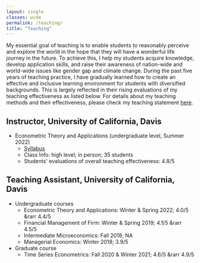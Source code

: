 ```yaml
---
layout: single
classes: wide
permalink: /teaching/
title: "Teaching"
---
```


My essential goal of teaching is to enable students to reasonably perceive and explore the world in the hope that they will have a wonderful life journey in the future. To achieve this, I help my students acquire knowledge, develop application skills, and raise their awareness of nation-wide and world-wide issues like gender gap and climate change. During the past five years of teaching practice, I have gradually learned how to create an effective and inclusive learning environment for students with diversified backgrounds. This is largely reflected in their rising evaluations of my teaching effectiveness as listed below. For details about my teaching methods and their effectiveness, please check my teaching statement [here](/files/pdf/teaching/TS.pdf).

## Instructor, University of California, Davis
- Econometric Theory and Applications (undergraduate level, Summer 2022)
    - [Syllabus](/files/pdf/teaching/ARE106SummerSyllabus.pdf)
    - Class Info: high level; in person; 35 students
    - Students' evaluations of overall teaching effectiveness: 4.8/5

## Teaching Assistant, University of California, Davis
- Undergraduate courses
    - Econometric Theory and Applications: Winter & Spring 2022; 4.0/5 &rarr 4.4/5
    - Financial Management of Firm: Winter & Spring 2019; 4.1/5 &rarr 4.5/5
    - Intermediate Microeconomics: Fall 2018; NA
    - Managerial Economics: Winter 2018; 3.9/5
- Graduate course
    - Time Series Econometrics: Fall 2020 & Winter 2021; 4.6/5 &rarr 4.9/5
